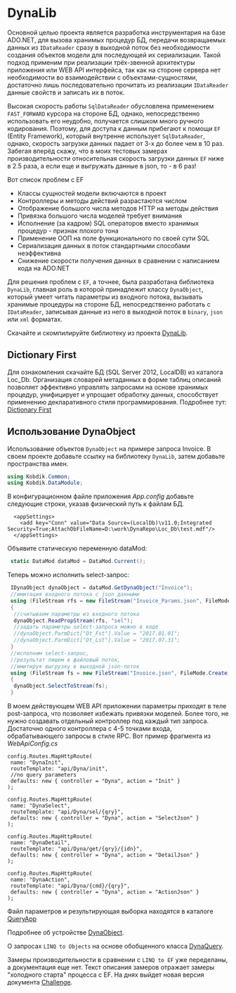 # DynaLib

Основной целью проекта является разработка инструментария на базе ADO.NET, для вызова хранимых процедур БД, передачи возвращаемых данных из `IDataReader` сразу в выходной поток без необходимости создания объектов модели для последующей их сериализации. Такой подход применим при реализации трёх-звенной архитектуры приложения или WEB API интерфейса, так как на стороне сервера нет необходимости во взаимодействии с объектами-сущностями, достаточно лишь последовательно прочитать из реализации `IDataReader` данные свойств и записать их в поток.

Высокая скорость работы `SqlDataReader` обусловлена применением `FAST_FORWARD` курсора на стороне БД, однако, непосредственно использовать его неудобно, получается слишком много ручного кодирования. Поэтому, для доступа к данным прибегают к помощи `EF` (Entity Framework), который внутренне использует `SqlDataReader`, однако, скорость загрузки данных падает от 3-х до более чем в 10 раз. Забегая вперёд скажу, что в моих тестовых замерах производительности относительная скорость загрузки данных `EF` ниже в 2.5 раза, а если еще и выгружать данные в json, то - в 6 раз!

Вот список проблем с EF

* Классы сущностей модели включаются в проект
* Контроллеры и методы действий разрастаются числом
* Отображение большого числа методов HTTP на методы действия
* Привязка большого числа моделей требует внимания
* Исполнение (за кадром) SQL операторов вместо хранимых процедур - признак плохого тона
* Применение ООП на поле функционального по своей сути SQL
* Сериализация данных в поток стандартными способами неэффективна 
* Снижение скорости получения данных в сравнении с написанием кода на ADO.NET

Для решения проблем с `EF`, а точнее, была разработана библиотека `DynaLib`, главная роль в которой принадлежит классу `DynaObject`, который умеет читать параметры из входного потока, вызывать хранимые процедуры на стороне БД, непосредственно работать с `IDataReader`, записывая данные из него в выходной поток в `binary`, `json` или `xml` форматах.

Скачайте и скомпилируйте библиотеку из проекта [DynaLib](https://github.com/Kobdik/DynaRepo/tree/master/DynaLib). 

## Dictionary First

Для ознакомления скачайте БД (SQL Server 2012, LocalDB) из каталога Loc_Db. Организация словарей метаданных в форме таблиц описаний позволяет эффективно управлять запросами на основе хранимых процедур, унифицирует и упрощает обработку данных, способствует применению декларативного стиля программирования. Подробнее тут: [Dictionary First](https://github.com/Kobdik/DynaRepo/blob/master/docs/Dictionary.md)

## Использование DynaObject

Использование объектов `DynaObject` на примере запроса Invoice. В своем проекте добавьте ссылку на библиотеку `DynaLib`, затем добавьте пространства имен.
```csharp
using Kobdik.Common;
using Kobdik.DataModule;
```
В конфигурационном файле приложения *App.config* добавьте следующие строки, указав физический путь к файлам БД.
```
  <appSettings>
    <add key="Conn" value="Data Source=(LocalDb)\v11.0;Integrated Security=True;AttachDbFileName=D:\work\DynaRepo\Loc_Db\test.mdf"/>
  </appSettings>
```
Объявите статическую переменную dataMod:
```csharp
 static DataMod dataMod = DataMod.Current();
```
Теперь можно исполнить select-запрос:
```csharp
 IDynaObject dynaObject = dataMod.GetDynaObject("Invoice");
 //имитация входного потока с json данными
 using (FileStream rfs = new FileStream("Invoice_Params.json", FileMode.Open))
 {
  //считываем параметры из входного потока
  dynaObject.ReadPropStream(rfs, "sel");
  //задать параметры select-запроса можно в коде 
  //dynaObject.ParmDict["Dt_Fst"].Value = "2017.01.01";
  //dynaObject.ParmDict["Dt_Lst"].Value = "2017.07.31";
 }
 //исполним select-запрос, 
 //результат пишем в файловый поток,
 //имитируя выгрузку в выходной json-поток
 using (FileStream fs = new FileStream("Invoice.json", FileMode.Create))
 {
  dynaObject.SelectToStream(fs);
 }
```
В моем действующем WEB API приложении параметры приходят в теле post-запроса, что позволяет избежать привязки моделей. Более того, не нужно создавать отдельный контроллер под каждый тип запроса. Достаточно одного контроллера c 4-5 точками входа, обрабатывающего запросы в стиле RPC. Вот пример фрагмента из *WebApiConfig.cs*
```
config.Routes.MapHttpRoute(
 name: "DynaInit",
 routeTemplate: "api/Dyna/init",
 //no query parameters
 defaults: new { controller = "Dyna", action = "Init" }
);

config.Routes.MapHttpRoute(
 name: "DynaSelect",
 routeTemplate: "api/Dyna/sel/{qry}",
 defaults: new { controller = "Dyna", action = "SelectJson" }
);

config.Routes.MapHttpRoute(
 name: "DynaDetail",
 routeTemplate: "api/Dyna/get/{qry}/{idn}", 
 defaults: new { controller = "Dyna", action = "DetailJson" }
);

config.Routes.MapHttpRoute(
 name: "DynaAction",
 routeTemplate: "api/Dyna/{cmd}/{qry}",
 defaults: new { controller = "Dyna", action = "ActionJson" }
);
```

Файл параметров и результирующая выборка находятся в каталоге [QueryApp](https://github.com/Kobdik/DynaRepo/tree/master/QueryApp)

Подробнее об устройстве [DynaObject](https://github.com/Kobdik/DynaRepo/blob/master/docs/DynaObject.md).

О запросах `LINQ to Objects` на основе обобщенного класса [DynaQuery](https://github.com/Kobdik/DynaRepo/blob/master/docs/DynaQuery.md).

Замеры производительности в сравнении с `LINQ to EF` уже переделаны, а документация еще нет. Текст описания замеров отражает замеры "холодного старта" процесса с EF. На днях выйдет новая версия документа [Challenge](https://github.com/Kobdik/DynaRepo/blob/master/docs/Challenge.md).
